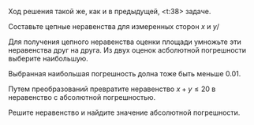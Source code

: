 Ход решения такой же, как и в предыдущей, <t:38> задаче.

Составьте цепные неравенства для измеренных сторон $x$ и $y$/

Для получения цепного неравенства оценки площади умножьте эти неравенства друг на друга. Из двух оценок асболютной погрешности выберите наибольшую.

Выбранная наибольшая погрешность долна тоже быть меньше $0.01$.

Путем преобразований превратите неравенство $x + y \leq 20$ в неравенство с абсолютной погрешностью.

Решите неравенство и найдите значение абсолютной погрешности.